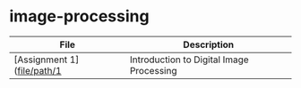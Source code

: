 # image-processing

| File | Description | 
| ------ | ------ | 
| [Assignment 1]([file/path/1](https://github.com/alirezaghd/image-processing/tree/main/Assignment%201) | Introduction to Digital Image Processing |
